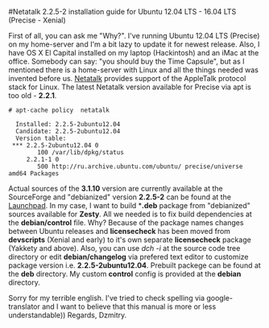 #Netatalk 2.2.5-2 installation guide for Ubuntu 12.04 LTS  - 16.04 LTS (Precise - Xenial)

First of all, you can ask me "Why?". I've running Ubuntu 12.04 LTS (Precise) on my home-server and I'm a bit lazy to update it for newest release. Also, I have OS X El Capital installed on my laptop (Hackintosh) and an iMac at the office. Somebody can say: "you should buy the Time Capsule", but as I mentioned there is a home-server with Linux and all the things needed was invented before us. 
[Netatalk](http://netatalk.sourceforge.net/) provides support of the AppleTalk protocol stack for Linux. The latest Netatalk version available for Precise via apt is too old  - **2.2.1**.  

    # apt-cache policy  netatalk
```netatalk:
  Installed: 2.2.5-2ubuntu12.04
  Candidate: 2.2.5-2ubuntu12.04
  Version table:
 *** 2.2.5-2ubuntu12.04 0
        100 /var/lib/dpkg/status
     2.2.1-1 0
        500 http://ru.archive.ubuntu.com/ubuntu/ precise/universe amd64 Packages
```
Actual sources of the **3.1.10**  version are currently available at the SourceForge and "debianized" version **2.2.5-2** can be found at the [Launchpad](https://launchpad.net/ubuntu/+source/netatalk). In my case, I want to build ***.deb** package from "debianized" sources available for **Zesty**. All we needed is to fix build dependencies at the **debian/control** file. Why? Because of the package names changes between Ubuntu releases and **licensecheck** has been moved from **devscripts** (Xenial and early) to it's own separate  **licensecheck** package (Yakkety and above). Also, you can use *dch -i*  at the source code tree directory or edit **debian/changelog** via prefered text editor to customize package version i.e. **2.2.5-2ubuntu12.04**.
Prebuilt packege can be found at the **deb** directory. My custom **control** config is provided at the **debian** directory. 

Sorry for my terrible english. I've tried to check spelling via google-translator and I want to believe that this manual is more or less understandable)) 
Regards, Dzmitry.